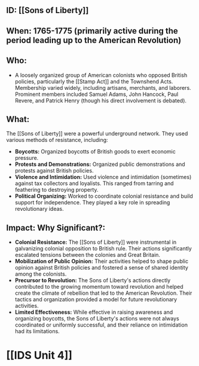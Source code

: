 ## ID: [[Sons of Liberty]] 
## When: 1765-1775 (primarily active during the period leading up to the American Revolution)

## Who: 
* A loosely organized group of American colonists who opposed British policies, particularly the [[Stamp Act]] and the Townshend Acts.  Membership varied widely, including artisans, merchants, and laborers.  Prominent members included Samuel Adams, John Hancock, Paul Revere, and Patrick Henry (though his direct involvement is debated).

## What: 
The [[Sons of Liberty]] were a powerful underground network. They used various methods of resistance, including:
* **Boycotts:**  Organized boycotts of British goods to exert economic pressure.
* **Protests and Demonstrations:**  Organized public demonstrations and protests against British policies.
* **Violence and Intimidation:**  Used violence and intimidation (sometimes) against tax collectors and loyalists.  This ranged from tarring and feathering to destroying property.
* **Political Organizing:**  Worked to coordinate colonial resistance and build support for independence.  They played a key role in spreading revolutionary ideas.

## Impact: Why Significant?:

* **Colonial Resistance:** The [[Sons of Liberty]] were instrumental in galvanizing colonial opposition to British rule. Their actions significantly escalated tensions between the colonies and Great Britain.
* **Mobilization of Public Opinion:** Their activities helped to shape public opinion against British policies and fostered a sense of shared identity among the colonists.
* **Precursor to Revolution:** The Sons of Liberty's actions directly contributed to the growing momentum toward revolution and helped create the climate of rebellion that led to the American Revolution.  Their tactics and organization provided a model for future revolutionary activities.
* **Limited Effectiveness:** While effective in raising awareness and organizing boycotts, the Sons of Liberty's actions were not always coordinated or uniformly successful, and their reliance on intimidation had its limitations.


# [[IDS Unit 4]]
